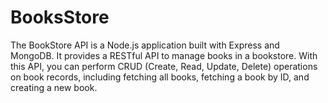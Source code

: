 # BooksStore
The BookStore API is a Node.js application built with Express and MongoDB. It provides a RESTful API to manage books in a bookstore. With this API, you can perform CRUD (Create, Read, Update, Delete) operations on book records, including fetching all books, fetching a book by ID, and creating a new book.

